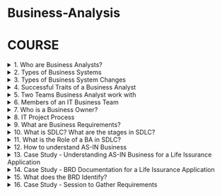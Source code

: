 # Business-Analysis

# COURSE

<details>
<summary>1. Who are Business Analysts? </summary>

## Who are Business Analysts?

- Business Analysts were also called Systems Analysts.
- Business Analysts analyze Business Systems to enable change in an enterprise, by defining needs and recommending solutions that deliver value to stakeholders.
- Business Analysts gather requirements with respect to any changes to be made to Internal or External Business Systems.
  
</details>

<details>
<summary>2. Types of Business Systems </summary>

## Types of Business Systems:

1. Internal System - These are systems used by employees or staff of the organisation. eg. Salesforce, POS Systems.
2. External System - These are systems used by the customers. eg. Self-Checkout Machines, A Company Website.

![image](https://github.com/omeatai/src-Business-Analysis/assets/32337103/9237b3f4-da26-4443-a2bf-cc4d042ceb15)

</details>

<details>
<summary>3. Types of Business System Changes </summary>
  
## Types of Business System Changes

1. New System - This is creating a stand-alone system or new product.
2. System Enhancement - This is adding more features or changes to an existing System.
3. System Re-engineering - This is completely upgrading the system to a new platform to replace the old system. Reverse Engineering can be used to capture requirements.

![image](https://github.com/omeatai/src-Business-Analysis/assets/32337103/715673b1-34e6-4b1e-b672-63869a5f1d1f)
![image](https://github.com/omeatai/src-Business-Analysis/assets/32337103/03388173-8c21-45b8-97b1-086125806d0b)

</details>

<details>
<summary>4. Successful Traits of a Business Analyst </summary>
  
## Successful Traits of a Business Analyst

1. Interpersonal Skills - Ability to be a people person
2. Elicitation Skills - Ability to Ask Questions
3. Documentation Skills - Ability to Take Notes
4. Communication Skills
5. Listening Skills

</details>

<details>
<summary>5. Two Teams Business Analyst work with </summary>
  
## Two Teams Business Analyst work with

1. Business Team (Stakeholders)
2. IT Project Team

![image](https://github.com/omeatai/src-Business-Analysis/assets/32337103/1c9fbad3-4977-460b-9d3e-6db71ade775c)

</details>

<details>
<summary>6. Members of an IT Business Team </summary>
  
## Members of an IT Business Team

1. Project Manager
2. Business Analyst
3. System Architect
4. Developers or Programmers
5. Database Administrator (DBA)
6. Quality Assurance or Analyst (QA)

### Project Manager

- Manages the IT Team
- Makes sure the Project is completed in the given timeframe
- Defines budget based on Scope
- Provides status update of project

### Business Analyst

- Elicits and documents High-level Requirements (Scope) within Business Requirements document
- Analyses scope and breaks down High-level requirements into Functional Requirements Document(FRD), Use Cases, or User Stories

### Systems Analyst

- Creates System Design based on requirements

### Developers or Programmers

- Writes code based on requirements

### Database Administrator (DBA)

- Designs the Database and creates fields for inputs from the system
- Saves the Data in the Database

### Quality Assurance or Analyst (QA)

- Ensures that the changes made to the system meet the requirements
- Tests the system

![image](https://github.com/omeatai/src-Business-Analysis/assets/32337103/71369790-4e5d-4046-bb4a-13465d816094)
![image](https://github.com/omeatai/src-Business-Analysis/assets/32337103/4f29d344-c52b-47c7-9d22-0c29e9628ce2)

</details>

<details>
<summary>7. Who is a Business Owner? </summary>

## Who is a Business Owner?

- A Business Owner is responsible for running the LOB of an Organisation.
- They identify the need of an IT Project
- They are the Project Sponsor
- L.O.B - Line of Business
- Project Sponsor - Financially responsible for the Project

![image](https://github.com/omeatai/src-Business-Analysis/assets/32337103/6a6725c9-9ad8-4a95-b82e-625c3aca2055)

</details>

<details>
<summary>8. IT Project Process </summary>
  
## IT Project Process

- The Business Owner hires a Project Manager
- The Project Manager hires the IT Team
- The IT Team will ask the Business Owner for a Business Requirement Document (BRD) to know what change is to be made
- The Business Analyst will setup meetings and elicit needs to create a BRD with high-level requirements (scope) in the absence of none
- The Project Manager will create a Project Charter to determine how much Time + Budget will be required for the Project
- A Project Kickoff meeting is conducted to start the project
- This leads to the start of the Software/System Developement Life Cycle (SDLC)

![image](https://github.com/omeatai/src-Business-Analysis/assets/32337103/9fb21cdc-3cfe-46b7-8753-46c551643679)
![image](https://github.com/omeatai/src-Business-Analysis/assets/32337103/2fa73dfe-c2e3-46d3-ac3e-89d1329c55ed)

</details>

<details>
<summary>9. What are Business Requirements? </summary>
  
## What are Business Requirements?

- Business Requirements are high level requirements used to define the project goals
- Every Business Requirements would identify a functionality that can be performed within a system

<img width="929" alt="image" src="https://github.com/omeatai/src-Business-Analysis/assets/32337103/8acf0504-67d2-42ed-8210-a30c5f31d391">
<img width="929" alt="image" src="https://github.com/omeatai/src-Business-Analysis/assets/32337103/2b2959ed-84e7-41ba-b904-91c0b9c9db44">

</details>

<details>
<summary>10. What is SDLC? What are the stages in SDLC? </summary>

## What is SDLC? What are the stages in SDLC?

- SDLC is Software/System Developement Life Cycle
- SDLC is the Life cycle of the Product

## Stages in SDLC

1. Requirements Gathering
2. Analysis
3. Design
4. Implementation
5. Testing
6. Deployment

![image](https://github.com/omeatai/src-Business-Analysis/assets/32337103/04046b3a-be77-4162-ad43-adcb196bf844)

1. Requirements Gathering -

- The Business Analyst will elicit from the Business Owner the scope of the project.
- The Business Owner will help the Business Analyst identify who the SMEs are for each module.
- The Business Owner will refer the Business Analyst to the SME to gather more high-level requirements for the project.
- The Business Analyst will set up meetings with the SME to gather the requirements.
- SME - Subject Matter Expert

2. Analysis -

- At this stage, the Business Requirements Document is created. 
- All the high-level requirements that the BA has gathered in the requirement gathering phase are now refined into Functional Requirements Documents, Use Cases or User Stories.
- The Requirements Freeze Date is set - This is the last day of the analysis or making changes to the requirements when the stakeholders sign-off on the BRD.

3. Design -

- The System Architect creates the design based on the requirements.

4. Implementation -

- The developers or the programmers implement the designs for the project using code according to the business requirements.
- The developers write the code while the DBA start creating the database.
- If the developers have any technical question, they go to the System Architect.
- If the developers have any requirements related question, they go to the Business Analyst.

5. Testing -

- The QA ensures that the system is working according to the requirements documented by the BA.

6. Deployment -

- At the deployment stage, the IT Team ensures that when the deliverable is released, it's working fine and all the changes are live without any issues or errors.

![image](https://github.com/omeatai/src-Business-Analysis/assets/32337103/e08a8609-e8bb-442c-bacb-258cfcf45e7c)

</details>

<details>
<summary>11. What is the Role of a BA in SDLC? </summary>
  
## What is the Role of a BA in SDLC?

The role as a Business Analyst in SDLC is:

- To understand the AS-IS business
- To understand the business requirements or changes to be made to the system
- To become a subject matter expert for the team when implementing changes
- The BA is the power user of the System

![image](https://github.com/omeatai/src-Business-Analysis/assets/32337103/546bf94d-d2d3-47bb-9cc1-556f68759618)

</details>

<details>
<summary>12. How to understand AS-IN Business </summary>
  
## How to understand AS-IN Business

- Read existing business process documents and familiarize with business processes and jargons.
- Understand the current system in a sandbox environment.

### Question-

If given an opportunity to work with us, how will you get up to speed? If Introduced to a new business domain, what steps would you take to understand the domain?

### Answer-

- I would start understanding the new business domain by reading the existing "Business Process Documents" so that I can familiarize myself with the AS-IS business processes.
- I would also make sure that I understand all the "Business Jargons" associated with the project scope.
- I would also understand the current system in a "Sandbox DEV Environment".
- While I do this I would compile a list of questions that may arise and would elicit answers by talking to a designated mentor or SME (Subject Matter Expert).

</details>

<details>
<summary>13. Case Study - Understanding AS-IN Business for a Life Issurance Application </summary>

## Case Study - Understanding AS-IN Business for a Life Issurance Application

<img width="960" alt="image" src="https://github.com/omeatai/src-Business-Analysis/assets/32337103/a8039880-5785-46fd-8fa3-f91e4548b51b">

</details>

<details>
<summary>14. Case Study - BRD Documentation for a Life Issurance Application </summary>

## Case Study - BRD Documentation for a Life Issurance Application

<img width="960" alt="image" src="https://github.com/omeatai/src-Business-Analysis/assets/32337103/f2f33894-dd74-4db9-af82-2338ddf0b18e">
<img width="960" alt="image" src="https://github.com/omeatai/src-Business-Analysis/assets/32337103/ea91b236-dea7-4bd0-b6ce-c7c219002701">

</details>

<details>
<summary>15. What does the BRD Identify? </summary>

The Business Requirement Document (BRD) identifies the following:

- The Current Business Problems
- The Solutions
- The Systems impacted
- Assumptions or Dependencies
- The Scope and Goals of the Project

![image](https://github.com/omeatai/src-Business-Analysis/assets/32337103/efa882aa-1a03-496b-836e-4fc19d5cfeb7)

</details>

<details>
<summary>16. Case Study - Session to Gather Requirements </summary>

## JAD (Joint Application Development) Session

- A JAD Session is a brainstorming session used to get the requirements and is participated by SMEs, The BA Team, Senior Developer and a System Architect.
- The Senior Developer and System Architect help to identify the technical feasibility of the requirement.
- 

![image](https://github.com/omeatai/src-Business-Analysis/assets/32337103/4fd7d81d-8e8d-4443-884d-e7cbaf45bd82)



# #END</details>
